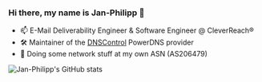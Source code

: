 ### Hi there, my name is Jan-Philipp 👋

- 📫 E-Mail Deliverability Engineer & Software Engineer @ CleverReach®
- 🛠 Maintainer of the [DNSControl](https://github.com/StackExchange/dnscontrol) PowerDNS provider 
- 📡 Doing some network stuff at my own ASN (AS206479)

![Jan-Philipp's GitHub stats](https://github-readme-stats.vercel.app/api?username=jpbede&show_icons=true)


